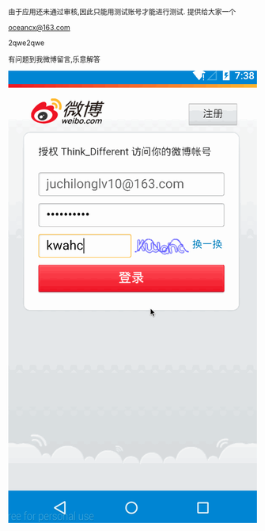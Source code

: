 由于应用还未通过审核,因此只能用测试账号才能进行测试.
提供给大家一个

oceancx@163.com

2qwe2qwe


有问题到我微博留言,乐意解答

![ display ](weibo3.gif)
